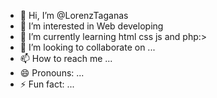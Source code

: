 - 👋 Hi, I’m @LorenzTaganas
- 👀 I’m interested in Web developing
- 🌱 I’m currently learning html css js and php:>
- 💞️ I’m looking to collaborate on ...
- 📫 How to reach me ...
- 😄 Pronouns: ...
- ⚡ Fun fact: ...

<!---
LorenzTaganas/LorenzTaganas is a ✨ special ✨ repository because its `README.md` (this file) appears on your GitHub profile.
You can click the Preview link to take a look at your changes.
--->
